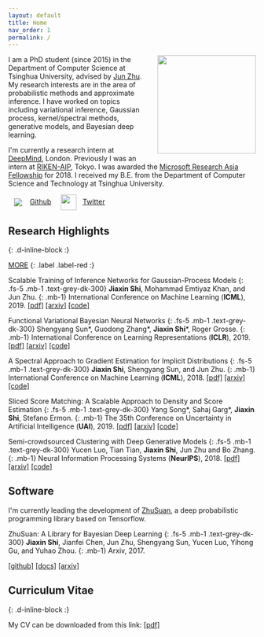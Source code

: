 ```yaml
---
layout: default
title: Home
nav_order: 1
permalink: /
---
```


<img style="width:200px;float:right;margin:0 0px 16px 16px" src="{{site.url}}/assets/images/jiaxin.jpg">

I am a PhD student (since 2015) in the Department of Computer Science at Tsinghua University, advised by [Jun Zhu](http://ml.cs.tsinghua.edu.cn/~jun). 
My research interests are in the area of probabilistic methods and approximate inference. I have worked on topics including variational inference, Gaussian process, kernel/spectral methods, generative models, and Bayesian deep learning. 

I'm currently a research intern at [DeepMind](https://deepmind.com/), London. 
Previously I was an intern at [RIKEN-AIP](https://aip.riken.jp/), Tokyo. 
I was awarded the [Microsoft Research Asia Fellowship](https://www.microsoft.com/en-us/research/academic-program/fellowships-microsoft-research-asia/#!fellows) for 2018. 
I received my B.E. from the Department of Computer Science and Technology at Tsinghua University.

<a href="https://github.com/thjashin"><img style="vertical-align: middle; margin: 0 16px 0 12px" src="{{site.url}}/assets/images/github/GitHub-Mark-32px.png" >Github</a>
<a href="https://twitter.com/thjashin"><img style="width:32px; vertical-align: middle; margin: 0 12px 0 16px" src="{{site.url}}/assets/images/twitter/Twitter_Logo_Blue.png" >Twitter</a>

## Research Highlights
{: .d-inline-block :}

<a href="{{site.url}}/publications.html" style="color:inherit;">MORE</a> 
{: .label .label-red :}
<!-- {: .fs-9 } -->

Scalable Training of Inference Networks for Gaussian-Process Models
{: .fs-5 .mb-1 .text-grey-dk-300}
**Jiaxin Shi**, Mohammad Emtiyaz Khan, and Jun Zhu.
{: .mb-1}
International Conference on Machine Learning (**ICML**), 2019.
[[pdf]](https://arxiv.org/pdf/1905.10969.pdf)
[[arxiv]](https://arxiv.org/abs/1905.10969)
[[code]](https://github.com/thjashin/gp-infer-net)

Functional Variational Bayesian Neural Networks
{: .fs-5 .mb-1 .text-grey-dk-300}
Shengyang Sun\*, Guodong Zhang\*, **Jiaxin Shi**\*, Roger Grosse.
{: .mb-1}
International Conference on Learning Representations (**ICLR**), 2019.
[[pdf]](https://openreview.net/pdf?id=rkxacs0qY7)
[[arxiv]](https://arxiv.org/abs/1903.05779)
[[code]](https://github.com/ssydasheng/FBNN)

A Spectral Approach to Gradient Estimation for Implicit Distributions
{: .fs-5 .mb-1 .text-grey-dk-300}
**Jiaxin Shi**, Shengyang Sun, and Jun Zhu.
{: .mb-1}
International Conference on Machine Learning (**ICML**), 2018. 
[[pdf]](http://proceedings.mlr.press/v80/shi18a/shi18a.pdf)
[[arxiv]](https://arxiv.org/abs/1806.02925)
[[code]](https://github.com/thjashin/spectral-stein-grad)

Sliced Score Matching: A Scalable Approach to Density and Score Estimation
{: .fs-5 .mb-1 .text-grey-dk-300}
Yang Song\*, Sahaj Garg\*, **Jiaxin Shi**, Stefano Ermon.
{: .mb-1}
The 35th Conference on Uncertainty in Artificial Intelligence (**UAI**), 2019.
[[pdf]](https://arxiv.org/pdf/1905.07088)
[[arxiv]](https://arxiv.org/abs/1905.07088)
[[code]](https://github.com/ermongroup/sliced_score_matching)

Semi-crowdsourced Clustering with Deep Generative Models
{: .fs-5 .mb-1 .text-grey-dk-300}
Yucen Luo, Tian Tian, **Jiaxin Shi**, Jun Zhu and Bo Zhang. 
{: .mb-1}
Neural Information Processing Systems (**NeurIPS**), 2018.
[[pdf]](https://papers.nips.cc/paper/7583-semi-crowdsourced-clustering-with-deep-generative-models.pdf)
[[arxiv]](https://arxiv.org/abs/1810.11971)
[[code]](https://github.com/xinmei9322/semicrowd)

## Software

I'm currently leading the development of [ZhuSuan](https://github.com/thu-ml/zhusuan), a deep probabilistic programming library based on Tensorflow. 

ZhuSuan: A Library for Bayesian Deep Learning
{: .fs-5 .mb-1 .text-grey-dk-300}
**Jiaxin Shi**, Jianfei Chen, Jun Zhu, Shengyang Sun, Yucen Luo, Yihong Gu, and Yuhao Zhou.
{: .mb-1}
Arxiv, 2017.

<!--
<img style=" width: 400px;margin: 0 0 0 0" src="{{site.url}}/assets/images/zhusuan.png">
ZhuSuan: A Library for Bayesian Deep Learning
{: .fs-6 .fw-300 }

[GitHub](https://github.com/thu-ml/zhusuan){: .btn .btn-primary .fs-5 .mb-4 .mb-md-0 .mr-2 } [Documentation](https://zhusuan.readthedocs.io){: .btn .fs-5 }

-->

[[github]](https://github.com/thu-ml/zhusuan) [[docs]](https://zhusuan.readthedocs.io) [[arxiv]](https://arxiv.org/abs/1709.05870)

## Curriculum Vitae
{: .d-inline-block :}

My CV can be downloaded from this link: [[pdf]](http://ml.cs.tsinghua.edu.cn/~jiaxin/Curriculum_Vitae.pdf)
